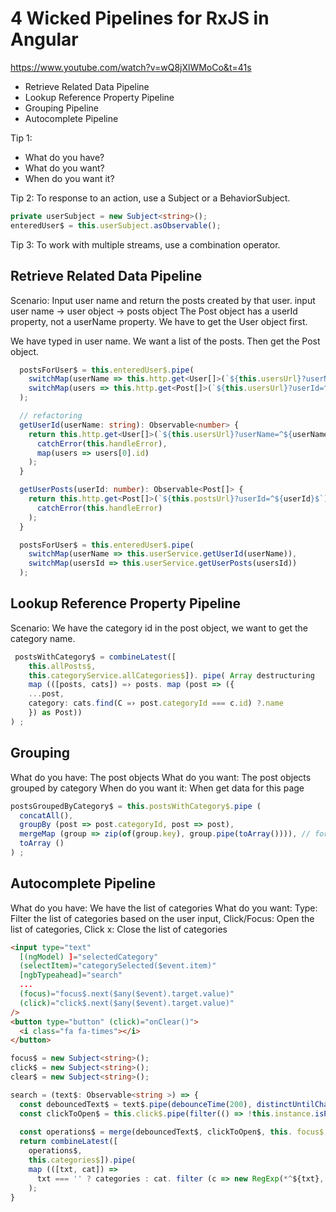 # 4 Wicked Pipelines for RxJS in Angular

https://www.youtube.com/watch?v=wQ8jXlWMoCo&t=41s

- Retrieve Related Data Pipeline
- Lookup Reference Property Pipeline
- Grouping Pipeline
- Autocomplete Pipeline

Tip 1:
- What do you have?
- What do you want?
- When do you want it?

Tip 2:
To response to an action, use a Subject or a BehaviorSubject.

```ts
private userSubject = new Subject<string>();
enteredUser$ = this.userSubject.asObservable();
```

Tip 3:
To work with multiple streams, use a combination operator.

## Retrieve Related Data Pipeline

Scenario: Input user name and return the posts created by that user. input user name -> user object -> posts object
The Post object has a userId property, not a userName property. We have to get the User object first.

We have typed in user name.
We want a list of the posts. Then get the Post object.

```ts
  postsForUser$ = this.enteredUser$.pipe(
    switchMap(userName => this.http.get<User[]>(`${this.usersUrl}?userName=^${userName}$`)),
    switchMap(users => this.http.get<Post[]>(`${this.usersUrl}?userId=^${users[0].id}$`))
  );

  // refactoring
  getUserId(userName: string): Observable<number> {
    return this.http.get<User[]>(`${this.usersUrl}?userName=^${userName}$`).pipe(
      catchError(this.handleError),
      map(users => users[0].id)
    );
  }

  getUserPosts(userId: number): Observable<Post[]> {
    return this.http.get<Post[]>(`${this.postsUrl}?userId=^${userId}$`).pipe(
      catchError(this.handleError)
    );
  }

  postsForUser$ = this.enteredUser$.pipe(
    switchMap(userName => this.userService.getUserId(userName)),
    switchMap(usersId => this.userService.getUserPosts(usersId))
  );
```

## Lookup Reference Property Pipeline

Scenario: We have the category id in the post object, we want to get the category name.

```ts
 postsWithCategory$ = combineLatest([
    this.allPosts$,
    this.categoryService.allCategories$]). pipe( Array destructuring
    map (([posts, cats]) =› posts. map (post => ({
    ...post,
    category: cats.find(C =› post.categoryId === c.id) ?.name
    }) as Post))
) ;
```

## Grouping

What do you have: The post objects
What do you want: The post objects grouped by category
When do you want it: When get data for this page


```ts
postsGroupedByCategory$ = this.postsWithCategory$.pipe (
  concatAll(),
  groupBy (post => post.categoryId, post => post),
  mergeMap (group => zip(of(group.key), group.pipe(toArray()))), // for each group, emits one tuple with the category id and post[]
  toArray ()
) ;
```

## Autocomplete Pipeline

What do you have: We have the list of categories
What do you want: Type: Filter the list of categories based on the user input, Click/Focus: Open the list of categories, Click x: Close the list of categories

```html
<input type="text"
  [(ngModel) ]="selectedCategory"
  (selectItem)="categorySelected($event.item)"
  [ngbTypeahead]="search"
  ...
  (focus)="focus$.next($any($event).target.value)"
  (click)="click$.next($any($event).target.value)"
/>
<button type="button" (click)="onClear()">
  <i class="fa fa-times"></i>
</button>
```

```ts
focus$ = new Subject<string>();
click$ = new Subject<string>();
clear$ = new Subject<string>();

search = (text$: Observable<string >) => {
  const debouncedText$ = text$.pipe(debounceTime(200), distinctUntilChanged ());
  const clickToOpen$ = this.click$.pipe(filter(() => !this.instance.isPopupOpen()));  
  
  const operations$ = merge(debouncedText$, clickToOpen$, this. focus$, this.clear$);
  return combineLatest([
    operations$,
    this.categories$]).pipe(
    map (([txt, cat]) =>
      txt === '' ? categories : cat. filter (c => new RegExp(*^${txt}, 'i'). test(c.name)))
    );
}
```
